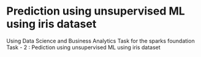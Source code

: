 # Prediction using unsupervised ML using iris dataset
Using Data Science and Business Analytics
Task for the sparks foundation
Task - 2 : Pediction using unsupervised ML using iris dataset
